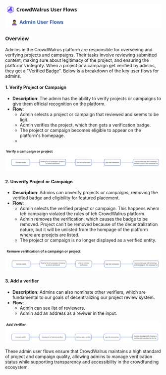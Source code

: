 
![CrowdWalrus Admin User Flows](./images/Ad.PNG)

### Overview
Admins in the CrowdWalrus platform are responsible for overseeing and verifying projects and campaigns. Their tasks involve reviewing submitted content, making sure about legitimacy of the project, and ensuring the platform's integrity. When a project or a campaign get verified by admins, they got a "Verified Badge". Below is a breakdown of the key user flows for admins.



#### **1. Verify Project or Campaign**
- **Description**: The admin has the ability to verify projects or campaigns to give them official recognition on the platform.
- **Flow**:
  - Admin selects a project or campaign that reviewed and seems to be ligit.
  - Admin verifies the project, which then gets a verification badge.
  - The project or campaign becomes eligible to appear on the platform's homepage.
  - 
![Admin Verify](./images/Ad-verify.PNG)


#### **2. Unverify Project or Campaign**
- **Description**: Admins can unverify projects or campaigns, removing the verified badge and eligibility for featured placement.
- **Flow**:
  - Admin selects the verified project or campaign. This happens whem teh campaign violated the rules of teh CrowdWalrus platform. 
  - Admin removes the verification, which causes the badge to be removed. Project can't be removed because of the decentralization nature, but it will be unlisted from the hompage of the platform where are proejcts are listed. 
  - The project or campaign is no longer displayed as a verified entity.

![Admin Unverify](./images/Ad-unverify.PNG)

#### **3. Add a verifier**
- **Description**: Admins can also nominate other verifiers, which are fundamental to our goals of decentralizing our project review system.
- **Flow**:
  - Admin can see list of reviewers.
  - Admin add an address as a reviwer in the input.

![Admin Add Verification](./images/Ad-addverifier.PNG)


These admin user flows ensure that CrowdWalrus maintains a high standard of project and campaign quality, allowing admins to manage verification status while supporting transparency and accessibility in the crowdfunding ecosystem.

